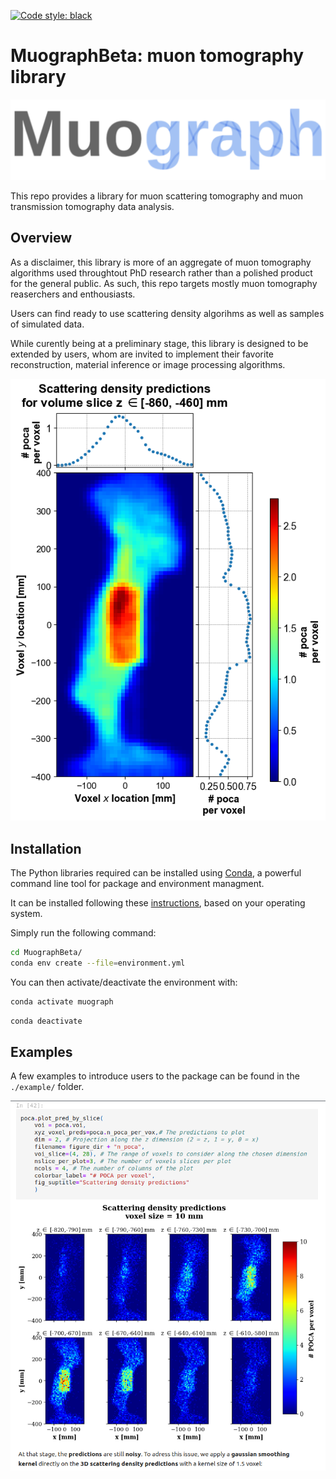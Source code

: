 [![Code style: black](https://img.shields.io/badge/code%20style-black-000000.svg)](https://github.com/psf/black)


# MuographBeta: muon tomography library

![logo](./images/muograph_logo.png)


This repo provides a library for muon scattering tomography and muon transmission tomography data analysis. 

## Overview

As a disclaimer, this library is more of an aggregate of muon tomography algorithms used throughtout PhD research rather than a polished product for the general public. As such, this repo targets mostly muon tomography reaserchers and enthousiasts.

Users can find ready to use scattering density algorihms as well as samples of simulated data.

While curently being at a preliminary stage, this library is designed to be extended by users, whom are invited to implement their favorite reconstruction, material inference or image processing algorithms.

![image](./images/mst_image_example.png)

## Installation

The Python libraries required can be installed using [Conda](https://conda.io/projects/conda/en/latest/user-guide/getting-started.html), a powerful command line tool for package and environment managment.

It can be installed following these [instructions](https://conda.io/projects/conda/en/latest/user-guide/install/index.html), based on your operating system.

Simply run the following command:

```bash
cd MuographBeta/
conda env create --file=environment.yml
```

You can then activate/deactivate the environment with:

```bash
conda activate muograph
```

```bash
conda deactivate
```

## Examples

A few examples to introduce users to the package can be found in the `./example/` folder.

![example](./images/examples_preview.png)
